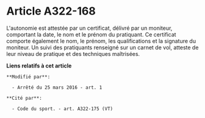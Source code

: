 # Article A322-168

L'autonomie est attestée par un certificat, délivré par un moniteur, comportant la date, le nom et le prénom du pratiquant.
Ce certificat comporte également le nom, le prénom, les qualifications et la signature du moniteur. Un suivi des pratiquants
renseigné sur un carnet de vol, atteste de leur niveau de pratique et des techniques maîtrisées.

**Liens relatifs à cet article**

	**Modifié par**:

	  - Arrêté du 25 mars 2016 - art. 1

	**Cité par**:

	  - Code du sport. - art. A322-175 (VT)
